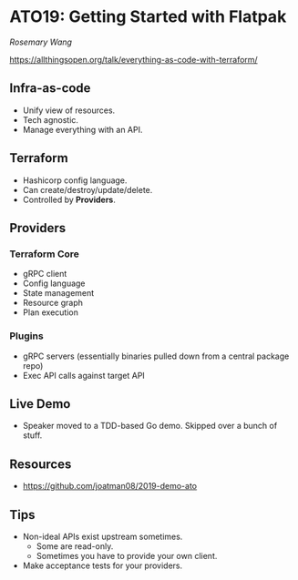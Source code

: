 # ATO19: Getting Started with Flatpak

*Rosemary Wang*

https://allthingsopen.org/talk/everything-as-code-with-terraform/

## Infra-as-code
 - Unify view of resources.
 - Tech agnostic.
 - Manage everything with an API.

## Terraform
 - Hashicorp config language.
 - Can create/destroy/update/delete.
 - Controlled by **Providers**.

## Providers
### Terraform Core
 - gRPC client
 - Config language
 - State management
 - Resource graph
 - Plan execution

### Plugins
 - gRPC servers (essentially binaries pulled down from a central package repo)
 - Exec API calls against target API

## Live Demo
 - Speaker moved to a TDD-based Go demo. Skipped over a bunch of stuff.

## Resources
 - https://github.com/joatman08/2019-demo-ato

## Tips
 - Non-ideal APIs exist upstream sometimes.
     - Some are read-only.
     - Sometimes you have to provide your own client.
 - Make acceptance tests for your providers.
